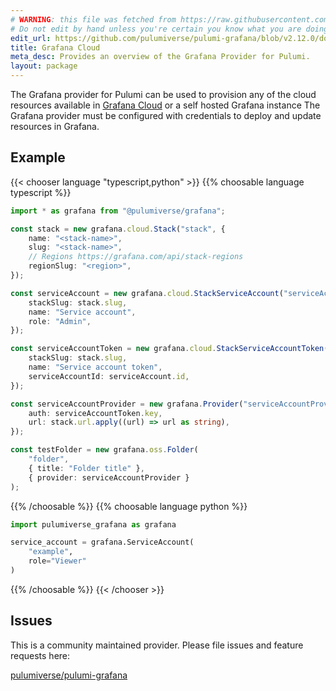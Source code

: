 ```yaml
---
# WARNING: this file was fetched from https://raw.githubusercontent.com/pulumiverse/pulumi-grafana/v2.12.0/docs/_index.md
# Do not edit by hand unless you're certain you know what you are doing!
edit_url: https://github.com/pulumiverse/pulumi-grafana/blob/v2.12.0/docs/_index.md
title: Grafana Cloud
meta_desc: Provides an overview of the Grafana Provider for Pulumi.
layout: package
---
```


The Grafana provider for Pulumi can be used to provision any of the cloud resources available in [Grafana Cloud](https://grafana.com/products/cloud/) or a self hosted Grafana instance
The Grafana provider must be configured with credentials to deploy and update resources in Grafana.

## Example

{{< chooser language "typescript,python" >}}
{{% choosable language typescript %}}

```typescript
import * as grafana from "@pulumiverse/grafana";

const stack = new grafana.cloud.Stack("stack", {
    name: "<stack-name>",
    slug: "<stack-name>",
    // Regions https://grafana.com/api/stack-regions
    regionSlug: "<region>",
});

const serviceAccount = new grafana.cloud.StackServiceAccount("serviceAccount", {
    stackSlug: stack.slug,
    name: "Service account",
    role: "Admin",
});

const serviceAccountToken = new grafana.cloud.StackServiceAccountToken("serviceAccountToken", {
    stackSlug: stack.slug,
    name: "Service account token",
    serviceAccountId: serviceAccount.id,
});

const serviceAccountProvider = new grafana.Provider("serviceAccountProvider", {
    auth: serviceAccountToken.key,
    url: stack.url.apply((url) => url as string),
});

const testFolder = new grafana.oss.Folder(
    "folder",
    { title: "Folder title" },
    { provider: serviceAccountProvider }
);

```

{{% /choosable %}}
{{% choosable language python %}}

```python
import pulumiverse_grafana as grafana

service_account = grafana.ServiceAccount(
    "example",
    role="Viewer"
)
```

{{% /choosable %}}
{{< /chooser >}}

## Issues

This is a community maintained provider. Please file issues and feature requests here:

[pulumiverse/pulumi-grafana](https://github.com/pulumiverse/pulumi-grafana/issues)
